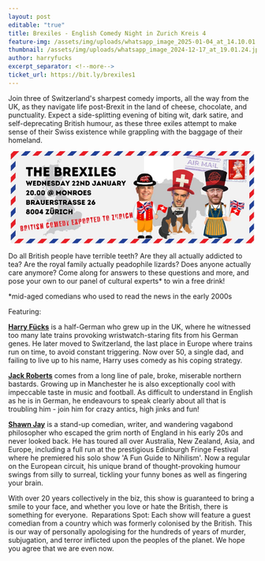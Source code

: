```yaml
---
layout: post
editable: "true"
title: Brexiles - English Comedy Night in Zurich Kreis 4
feature-img: /assets/img/uploads/whatsapp_image_2025-01-04_at_14.10.01.jpeg
thumbnail: /assets/img/uploads/whatsapp_image_2024-12-17_at_19.01.24.jpeg
author: harryfucks
excerpt_separator: <!--more-->
ticket_url: https://bit.ly/brexiles1
---
```

Join three of Switzerland's sharpest comedy imports, all the way from the UK, as they navigate life post-Brexit in the land of cheese, chocolate, and punctuality. Expect a side-splitting evening of biting wit, dark satire, and self-deprecating British humour, as these three exiles attempt to make sense of their Swiss existence while grappling with the baggage of their homeland.

![Brexiles - English Comedy Night in Zurich Kreis 4](/assets/img/uploads/whatsapp_image_2025-01-04_at_14.10.01.jpeg "Brexiles - English Comedy Night in Zurich Kreis 4")

Do all British people have terrible teeth? Are they all actually addicted to tea? Are the royal family actually peadophile lizards? Does anyone actually care anymore? Come along for answers to these questions and more, and pose your own to our panel of cultural experts* to win a free drink!

\*mid-aged comedians who used to read the news in the early 2000s

Featuring:

**[Harry Fücks](https://www.instagram.com/harryf.cks/)** is a half-German who grew up in the UK, where he witnessed too many late trains provoking wristwatch-staring fits from his German genes. He later moved to Switzerland, the last place in Europe where trains run on time, to avoid constant triggering. Now over 50, a single dad, and failing to live up to his name, Harry uses comedy as his coping strategy.

**[Jack Roberts](https://www.instagram.com/jackrobertscomedy/)** comes from a long line of pale, broke, miserable northern bastards. Growing up in Manchester he is also exceptionally cool with impeccable taste in music and football. As difficult to understand in English as he is in German, he endeavours to speak clearly about all that is troubling him - join him for crazy antics, high jinks and fun!

**[Shawn Jay](https://www.instagram.com/shawnjaycomedy/)** is a stand-up comedian, writer, and wandering vagabond philosopher who escaped the grim north of England in his early 20s and never looked back. He has toured all over Australia, New Zealand, Asia, and Europe, including a full run at the prestigious Edinburgh Fringe Festival where he premiered his solo show 'A Fun Guide to Nihilism'. Now a regular on the European circuit, his unique brand of thought-provoking humour swings from silly to surreal, tickling your funny bones as well as fingering your brain.

With over 20 years collectively in the biz, this show is guaranteed to bring a smile to your face, and whether you love or hate the British, there is something for everyone.
​
Reparations Spot: Each show will feature a guest comedian from a country which was formerly colonised by the British. This is our way of personally apologising for the hundreds of years of murder, subjugation, and terror inflicted upon the peoples of the planet. We hope you agree that we are even now.
